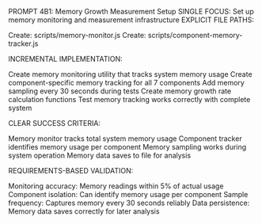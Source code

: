 PROMPT 4B1: Memory Growth Measurement Setup
SINGLE FOCUS: Set up memory monitoring and measurement infrastructure
EXPLICIT FILE PATHS:

Create: scripts/memory-monitor.js
Create: scripts/component-memory-tracker.js

INCREMENTAL IMPLEMENTATION:

Create memory monitoring utility that tracks system memory usage
Create component-specific memory tracking for all 7 components
Add memory sampling every 30 seconds during tests
Create memory growth rate calculation functions
Test memory tracking works correctly with complete system

CLEAR SUCCESS CRITERIA:

Memory monitor tracks total system memory usage
Component tracker identifies memory usage per component
Memory sampling works during system operation
Memory data saves to file for analysis

REQUIREMENTS-BASED VALIDATION:

Monitoring accuracy: Memory readings within 5% of actual usage
Component isolation: Can identify memory usage per component
Sample frequency: Captures memory every 30 seconds reliably
Data persistence: Memory data saves correctly for later analysis